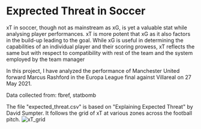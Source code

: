 # Exprected Threat in Soccer

xT in soccer, though not as mainstream as xG, is yet a valuable stat while analysing player performances.
xT is more potent that xG as it also factors in the build-up leading to the goal. While xG is useful in determining the capabilities of an individual player and their scoring prowess, xT reflects the same but with respect to compatibility with rest of the team and the system employed by the team manager

In this project, I have analyzed the performance of Manchester United forward Marcus Rashford in the Europa League final against Villareal on 27 May 2021.

Data collected from:
fbref, statbomb

The file "expected_threat.csv" is based on "Explaining Expected Threat" by David Sumpter. It follows the grid of xT at various zones across the football pitch.
![xT_grid](https://github.com/akshan-main/expectedthreatsoccer/assets/97239696/436a542c-3500-4364-89ca-f7bc44b03831)
